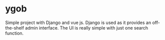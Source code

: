 # ygob

Simple project with Django and vue js.
Django is used as it provides an off-the-shelf admin interface. 
The UI is really simple with just one search function.
